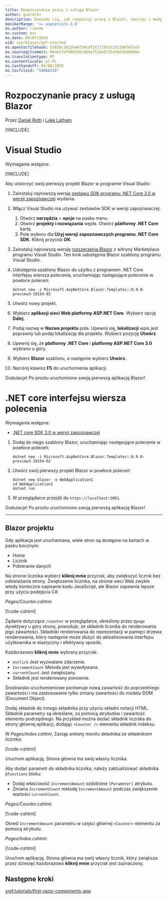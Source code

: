 ```yaml
---
title: Rozpoczynanie pracy z usługą Blazor
author: guardrex
description: Dowiedz się, jak rozpocząć pracę z Blazor, tworząc i modyfikując projekt Blazor.
monikerRange: '>= aspnetcore-3.0'
ms.author: riande
ms.custom: mvc
ms.date: 04/07/2019
uid: spa/blazor/get-started
ms.openlocfilehash: b3928c2812be6f34cdf2f17295a1251106f651e5
ms.sourcegitcommit: 6bde1fdf686326c080a7518a6725e56e56d8886e
ms.translationtype: MT
ms.contentlocale: pl-PL
ms.lasthandoff: 04/08/2019
ms.locfileid: "59068238"
---
```

# <a name="get-started-with-blazor"></a>Rozpoczynanie pracy z usługą Blazor

Przez [Daniel Roth](https://github.com/danroth27) i [Luke Latham](https://github.com/guardrex)

[!INCLUDE[](~/includes/razor-components-preview-notice.md)]

# [<a name="visual-studio"></a>Visual Studio](#tab/visual-studio)

Wymagania wstępne:

[!INCLUDE[](~/includes/net-core-prereqs-vs-3.0.md)]

Aby utworzyć swój pierwszy projekt Blazor w programie Visual Studio:

1. Zainstaluj najnowszą wersję [zestawu SDK programu .NET Core 3.0 w wersji zapoznawczej](https://dotnet.microsoft.com/download/dotnet-core/3.0) wydania.
1. Włącz Visual Studio ma używać zestawów SDK w wersji zapoznawczej:
   1. Otwórz **narzędzia** > **opcje** na pasku menu.
   1. Otwórz **projekty i rozwiązania** węzła. Otwórz **platformy .NET Core** kartę.
   1. Pole wyboru dla **Użyj wersji zapoznawczych programu .NET Core SDK**. Kliknij przycisk **OK**.
1. Zainstaluj najnowszą wersję [rozszerzenia Blazor](https://go.microsoft.com/fwlink/?linkid=870389) z witryny Marketplace programu Visual Studio. Ten krok udostępnia Blazor szablony programu Visual Studio.
1. Udostępnia szablony Blazor do użytku z programem .NET Core interfejsu wiersza polecenia, uruchamiając następujące polecenie w powłoce poleceń:

   ```console
   dotnet new -i Microsoft.AspNetCore.Blazor.Templates::0.9.0-preview3-19154-02
   ```
1. Utwórz nowy projekt.
1. Wybierz **aplikacji sieci Web platformy ASP.NET Core**. Wybierz opcję **Dalej**.
1. Podaj nazwę w **Nazwa projektu** pola. Upewnij się, **lokalizacji** wpis jest poprawny lub podaj lokalizację dla projektu. Wybierz pozycję **Utwórz**.
1. Upewnij się, że **platformy .NET Core** i **platformy ASP.NET Core 3.0** wybrano u góry.
1. Wybierz **Blazor** szablonu, a następnie wybierz **Utwórz**.
1. Naciśnij klawisz **F5** do uruchomienia aplikacji.

Gratulacje! Po prostu uruchomiono swoją pierwszą aplikację Blazor!

<!--

# [Visual Studio Code](#tab/visual-studio-code)

Prerequisites:

[!INCLUDE[](~/includes/net-core-prereqs-vsc-3.0.md)]

To create your first Blazor project in Visual Studio Code:

1. Execute the following command in a command shell:

   ```console
   dotnet new blazor -o WebApplication1
   ```

1. Open the *WebApplication1* folder in Visual Studio Code.

1. Visual Studio code offers to create assets to build and debug the app, which includes the *tasks.json* and *launch.json* files. Select **Yes** to add the assets.

1. Execute the app using the Visual Studio Code debugger.

1. In a browser, navigate to `https://localhost:5001`.

Congratulations! You just ran your first Blazor app!

# [Visual Studio for Mac](#tab/visual-studio-mac)

.NET Core 3.0 will be supported with Visual Studio for Mac version 8.0 or later. Visual Studio for Mac version 8.0 Preview isn't available at this time.

Use the [.NET Core CLI version of this topic](xref:razor-components/get-started?tabs=netcore-cli) on macOS.

[!INCLUDE[](~/includes/net-core-prereqs-mac-3.0.md)]

To create your first project Blazor project in Visual Studio for Mac:

1. Select **File** > **New Solution** or **New Project**.
1. In the sidebar, select **.NET Core** > **App**.
1. Select **Blazor** and select **Next**.
1. The **Target Framework** defaults to **.NET Core 3.0**. Select **Next**.
1. In the **Project Name** field, enter `WebApplication1`. Select **Create**.
1. Select **Run** > **Run Without Debugging** to run the app *without the debugger*. Running with the debugger isn't supported at this time.

Congratulations! You just ran your first Blazor app!
-->

# [<a name="net-core-cli"></a>.NET core interfejsu wiersza polecenia](#tab/netcore-cli/)

Wymagania wstępne:

* [.NET core SDK 3.0 w wersji zapoznawczej](https://dotnet.microsoft.com/download/dotnet-core/3.0)

1. Dodaj do niego szablony Blazor, uruchamiając następujące polecenie w powłoce poleceń:

   ```console
   dotnet new -i Microsoft.AspNetCore.Blazor.Templates::0.9.0-preview3-19154-02
   ```

1. Utwórz swój pierwszy projekt Blazor w powłoce poleceń:

   ```console
   dotnet new blazor -o WebApplication1
   cd WebApplication1
   dotnet run
   ```

1. W przeglądarce przejdź do `https://localhost:5001`.

Gratulacje! Po prostu uruchomiono swoją pierwszą aplikację Blazor!

---

## <a name="blazor-project"></a>Blazor projektu

Gdy aplikacja jest uruchamiana, wiele stron są dostępne na kartach w pasku bocznym:

* Home
* Licznik
* Pobieranie danych

Na stronie licznika wybierz **kliknij mnie** przycisk, aby zwiększyć licznik bez odświeżania strony. Zwiększenie licznika, na stronie sieci Web zwykle wtedy konieczne napisanie kodu JavaScript, ale Blazor zapewnia lepsze przy użyciu podejścia C#.

*Pages/Counter.cshtml*:

[!code-cshtml[](get-started/samples_snapshot/3.x/Counter1.cshtml)]

Żądanie dotyczące `/counter` w przeglądarce, określony przez `@page` dyrektywy u góry strony, powoduje, że składnik licznika do renderowania jego zawartości. Składniki renderowania do reprezentacji w pamięci drzewa renderowania, który następnie może służyć do aktualizowania interfejsu użytkownika w elastyczny i efektywny sposób.

Każdorazowo **kliknij mnie** wybrany przycisk:

* `onclick` Jest wyzwalane zdarzenie.
* `IncrementCount` Metoda jest wywoływana.
* `currentCount` Jest zwiększany.
* Składnik jest renderowany ponownie.

Środowisko uruchomieniowe porównuje nową zawartość do poprzedniego zawartości i ma zastosowanie tylko zmiany zawartości do modelu DOM (Document Object).

Dodaj składnik do innego składnika przy użyciu składni notacji HTML. Składnik parametry są określane, za pomocą atrybutów i zawartość elementu podrzędnego. Na przykład można dodać składnik licznika do strony głównej aplikacji, dodając `<Counter />` elementu składnik indeksu.

W *Pages/Index.cshtml*, Zastąp ankiety monitu składnika ze składnikiem licznika:

[!code-cshtml[](get-started/samples_snapshot/3.x/Index1.cshtml?highlight=7)]

Uruchom aplikację. Strona główna ma swój własny licznika.

Aby dodać parametr do składnika licznika, należy zaktualizować składnika `@functions` bloku:

* Dodaj właściwość `IncrementAmount` ozdobione `[Parameter]` atrybutu.
* Zmiana `IncrementCount` metodę `IncrementAmount` podczas zwiększenie wartości `currentCount`.

*Pages/Counter.cshtml*:

[!code-cshtml[](get-started/samples_snapshot/3.x/Counter2.cshtml?highlight=4,8)]

Określ `IncrementAmount` parametru w części głównej `<Counter>` elementu za pomocą atrybutu.

*Pages/Index.cshtml*:

[!code-cshtml[](get-started/samples_snapshot/3.x/Index2.cshtml)]

Uruchom aplikację. Strona główna ma swój własny licznik, który zwiększa przez dziesięć każdorazowo **kliknij mnie** przycisk jest zaznaczony.

## <a name="next-steps"></a>Następne kroki

<xref:tutorials/first-razor-components-app>
